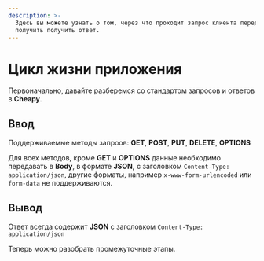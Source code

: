 ```yaml
---
description: >-
  Здесь вы можете узнать о том, через что проходит запрос клиента перед тем, как
  получить получить ответ.
---
```


# Цикл жизни приложения

Первоначально, давайте разберемся со стандартом запросов и ответов в **Cheapy**.

## Ввод <a href="#input" id="input"></a>

Поддерживаемые методы запроов: **GET**, **POST**, **PUT**, **DELETE**, **OPTIONS**

Для всех методов, кроме **GET** и **OPTIONS** данные необходимо передавать в **Body**, в формате **JSON,** с заголовком `Content-Type: application/json`, другие форматы, например `x-www-form-urlencoded` или `form-data` не поддерживаются.

## Вывод <a href="#output" id="output"></a>

Ответ всегда содержит **JSON** с заголовком `Content-Type: application/json`&#x20;



Теперь можно разобрать промежуточные этапы.
